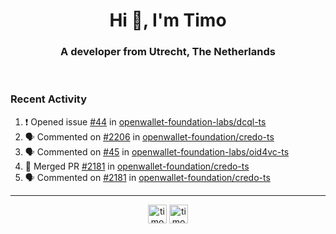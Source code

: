 <h1 align="center">Hi 👋, I'm Timo</h1>
<h3 align="center">A developer from Utrecht, The Netherlands</h3>
<br/>
<!-- https://github.com/rahuldkjain/github-profile-readme-generator --!>

<!--  <p align="left"><img src="https://github-readme-stats.vercel.app/api?username=timoglastra&show_icons=true&count_private=true&" alt="timoglastra" /></p> --!>

<!--
Github language stats
<p align="left"><img src="https://github-readme-stats.vercel.app/api/top-langs/?username=timoglastra&layout=compact" alt="timoglastra" /><p>
-->

<!-- Codestats language stats -->
<!-- <p align="left"><img src="https://codestats-readme.vercel.app/api/top-langs/?username=timoglastra&layout=compact&language_count=12" alt="timoglastra" /><p>    --!>
  
<h3>Recent Activity</h3>

<!--START_SECTION:activity-->
1. ❗ Opened issue [#44](https://github.com/openwallet-foundation-labs/dcql-ts/issues/44) in [openwallet-foundation-labs/dcql-ts](https://github.com/openwallet-foundation-labs/dcql-ts)
2. 🗣 Commented on [#2206](https://github.com/openwallet-foundation/credo-ts/issues/2206#issuecomment-2692657894) in [openwallet-foundation/credo-ts](https://github.com/openwallet-foundation/credo-ts)
3. 🗣 Commented on [#45](https://github.com/openwallet-foundation-labs/oid4vc-ts/pull/45#issuecomment-2692656259) in [openwallet-foundation-labs/oid4vc-ts](https://github.com/openwallet-foundation-labs/oid4vc-ts)
4. 🎉 Merged PR [#2181](https://github.com/openwallet-foundation/credo-ts/pull/2181) in [openwallet-foundation/credo-ts](https://github.com/openwallet-foundation/credo-ts)
5. 🗣 Commented on [#2181](https://github.com/openwallet-foundation/credo-ts/pull/2181#issuecomment-2692654256) in [openwallet-foundation/credo-ts](https://github.com/openwallet-foundation/credo-ts)
<!--END_SECTION:activity-->

---

<p align="center">
<a href="https://twitter.com/timoglastra" target="blank"><img align="center" src="https://cdn.jsdelivr.net/npm/simple-icons@3.0.1/icons/twitter.svg" alt="timoglastra" height="30" width="30" /></a>
<a href="https://linkedin.com/in/timoglastra" target="blank"><img align="center" src="https://cdn.jsdelivr.net/npm/simple-icons@3.0.1/icons/linkedin.svg" alt="timoglastra" height="30" width="30" /></a>
</p>



